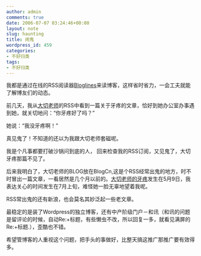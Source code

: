```yaml
---
author: admin
comments: true
date: 2006-07-07 03:24:46+00:00
layout: note
slug: haunting
title: 闹鬼
wordpress_id: 459
categories:
- 不好归类
tags:
- 不好归类
---
```


我都是通过在线的RSS阅读器[Bloglines](http://www.wangpei.net/www.bloglines.com)来读博客，这样省时省力，一会工夫就能了解博友们的动态。

前几天，我从[大切老师](http://www.blogcn.com/user51/liliptt324/index.html)的RSS中看到一篇关于牙疼的文章，恰好到她办公室办事遇到她，就关切地问：“你牙疼好了吗？”

她说：“我没牙疼啊！”

真见鬼了！不知道的还以为我跟大切老师套磁呢。

我是个凡事都要打破沙锅问到底的人， 回来检查我的RSS订阅，又见鬼了，大切牙疼那篇不见了。

后来我明白了，大切老师的BLOG放在BlogCn,这是个RSS经常出鬼的地方，时不时冒出一篇文章，一看居然是几个月以前的。[大切老师的牙疼](http://www.blogcn.com/user51/liliptt324/blog/33310732.html)发生在5月9日，我表达关心的时间发生在7月上旬，难怪她一脸无辜地望着我呢。

RSS常出鬼的还有新浪，也会莫名其妙泛起一些老文章。

最稳定的是装了Wordpress的独立博客，还有中产阶级门户－和讯（和讯的问题是留评论的时候，自动Re:+标题，有些懒虫不改，所以回复一多，就看见满屏的Re:+标题.），歪酷也不错。

希望管博客的人重视这个问题，把手头的事做好，比整天搞这推广那推广要有效得多。
